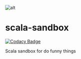 ![alt](https://travis-ci.org/alexagc/scala-sandbox.svg?branch=master)

# scala-sandbox

[![Codacy Badge](https://api.codacy.com/project/badge/Grade/6e7178fbd11c4dab8d295e9066df895e)](https://www.codacy.com/app/alexcanal/scala-sandbox?utm_source=github.com&utm_medium=referral&utm_content=alexagc/scala-sandbox&utm_campaign=badger)

Scala sandbox for do funny things
